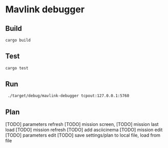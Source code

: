 # Mavlink debugger

## Build
```sh
cargo build
```

## Test
```sh
cargo test
```

## Run
```sh
 ./target/debug/mavlink-debugger tcpout:127.0.0.1:5760
```

## Plan
[TODO] parameters refresh
[TODO] mission screen,
[TODO] mission last load
[TODO] mission refresh
[TODO] add asciicinema
[TODO] mission edit
[TODO] parameters edit
[TODO] save settings/plan to local file, load from file 
